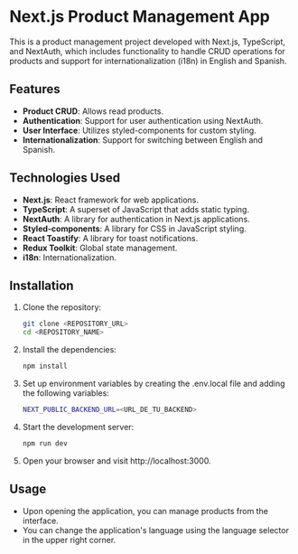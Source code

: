# Next.js Product Management App

This is a product management project developed with Next.js, TypeScript, and NextAuth, which includes functionality to handle CRUD operations for products and support for internationalization (i18n) in English and Spanish.

## Features

- **Product CRUD**: Allows read products.
- **Authentication**: Support for user authentication using NextAuth.
- **User Interface**: Utilizes styled-components for custom styling.
- **Internationalization**: Support for switching between English and Spanish.

## Technologies Used

- **Next.js**: React framework for web applications.
- **TypeScript**: A superset of JavaScript that adds static typing.
- **NextAuth**: A library for authentication in Next.js applications.
- **Styled-components**: A library for CSS in JavaScript styling.
- **React Toastify**: A library for toast notifications.
- **Redux Toolkit**: Global state management.
- **i18n**: Internationalization.

## Installation

1. Clone the repository:

   ```bash
   git clone <REPOSITORY_URL>
   cd <REPOSITORY_NAME>

2. Install the dependencies:

   ```bash
   npm install

3. Set up environment variables by creating the .env.local file and adding the following variables:

   ```bash
   NEXT_PUBLIC_BACKEND_URL=<URL_DE_TU_BACKEND>

4. Start the development server:

   ```bash
   npm run dev 

5.  Open your browser and visit http://localhost:3000. 

## Usage

- Upon opening the application, you can manage products from the interface.
- You can change the application's language using the language selector in the upper right corner.
